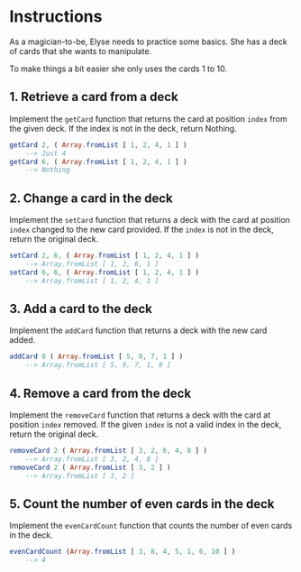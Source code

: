 # Instructions

As a magician-to-be, Elyse needs to practice some basics. She has a deck of cards that she wants to manipulate.

To make things a bit easier she only uses the cards 1 to 10.

## 1. Retrieve a card from a deck

Implement the `getCard` function  that returns the card at position `index` from the given deck. If the index is not in the deck, return Nothing.

```elm
getCard 2, ( Array.fromList [ 1, 2, 4, 1 ] ) 
    --> Just 4
getCard 6, ( Array.fromList [ 1, 2, 4, 1 ] ) 
    --> Nothing
```

## 2. Change a card in the deck

Implement the `setCard` function that returns a deck with the card at position `index` changed to the new card provided.
If the `index` is not in the deck, return the original deck.

```elm
setCard 2, 6, ( Array.fromList [ 1, 2, 4, 1 ] ) 
    --> Array.fromList [ 1, 2, 6, 1 ]
setCard 6, 6, ( Array.fromList [ 1, 2, 4, 1 ] ) 
    --> Array.fromList [ 1, 2, 4, 1 ]
```

## 3. Add a card to the deck

Implement the `addCard` function that returns a deck with the new card added.

```elm
addCard 8 ( Array.fromList [ 5, 9, 7, 1 ] ) 
    --> Array.fromList [ 5, 9, 7, 1, 8 ]
```

## 4. Remove a card from the deck

Implement the `removeCard` function that returns a deck with the card at position `index` removed. If the given `index` is not a valid index in the deck, return the original deck.

```elm
removeCard 2 ( Array.fromList [ 3, 2, 6, 4, 8 ] )
    --> Array.fromList [ 3, 2, 4, 8 ]
removeCard 2 ( Array.fromList [ 3, 2 ] )
    --> Array.fromList [ 3, 2 ]
```

## 5. Count the number of even cards in the deck

Implement the `evenCardCount` function that counts the number of even cards in the deck.

```elm
evenCardCount (Array.fromList [ 3, 8, 4, 5, 1, 6, 10 ] )
    --> 4
```
